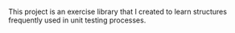 This project is an exercise library that I created to learn structures frequently used in unit testing processes.
